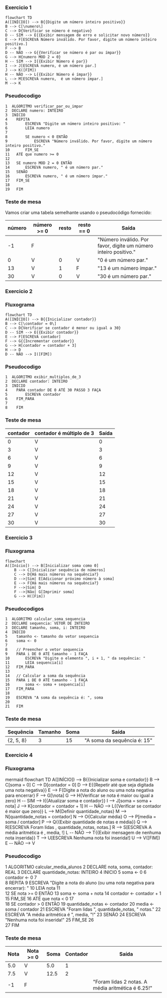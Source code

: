 ### Exercicio 1
```mermaid
flowchart TD
A([INÍCIO]) --> B{{Digite um número inteiro positivo}}
B --> C[\numero\]
C --> D{Verificar se número é negativo}
D -- SIM --> E{{Exibir mensagem de erro e solicitar novo número}}
E --> F[ESCREVA Número inválido. Por favor, digite um número inteiro positivo.]
F --> B
D -- NÃO --> G{{Verificar se número é par ou ímpar}}
G --> H{numero MOD 2 = 0}
H -- SIM --> I{{Exibir Número é par}}
I --> J[ESCREVA numero, é um número par.]
J --> K([FIM])
H -- NÃO --> L{{Exibir Número é ímpar}}
L --> M[ESCREVA numero,  é um número ímpar.]
M --> K

```
### Pseudocodigo
```
1  ALGORITMO verificar_par_ou_impar
2  DECLARE numero: INTEIRO
3  INICIO
4    REPITA
5        ESCREVA "Digite um número inteiro positivo: "
6        LEIA numero
7        
8        SE numero < 0 ENTÃO
9            ESCREVA "Número inválido. Por favor, digite um número inteiro positivo."
10       FIM_SE
11   ATÉ que numero >= 0
12   
13   SE numero MOD 2 = 0 ENTÃO
14       ESCREVA numero, " é um número par."
15   SENÃO
16       ESCREVA numero, " é um número ímpar."
17   FIM_SE
18   
19   FIM
```
### Teste de mesa
Vamos criar uma tabela semelhante usando o pseudocódigo fornecido:

| número | número >= 0 | resto | resto == 0 | Saída |
| ------ | ----------- | ----- | ---------- | ------|
| -1     | F           |       |            | "Número inválido. Por favor, digite um número inteiro positivo." |
| 0      | V           | 0     | V          | "0 é um número par." |
| 13     | V           | 1     | F          | "13 é um número ímpar." |
| 30     | V           | 0     | V          | "30 é um número par." |

### Exercicio 2

### Fluxograma
```mermaid
flowchart TD
A([INÍCIO]) --> B{{Inicializar contador}}
B --> C[\contador = 0\]
C --> D{Verificar se contador é menor ou igual a 30}
D -- SIM --> E{{Exibir contador}}
E --> F[ESCREVA contador]
F --> G{{Incrementar contador}}
G --> H[contador = contador + 3]
H --> D
D -- NÃO --> I([FIM])

```
### Pseudocodigo
```
1  ALGORITMO exibir_multiplos_de_3
2  DECLARE contador: INTEIRO
3  INICIO
4    PARA contador DE 0 ATÉ 30 PASSO 3 FAÇA
5        ESCREVA contador
6    FIM_PARA
7   
8    FIM

```
### Teste de mesa

| contador | contador é múltiplo de 3 | Saída |
| -------- | ------------------------ | ------|
| 0        | V                        | 0     |
| 3        | V                        | 3     |
| 6        | V                        | 6     |
| 9        | V                        | 9     |
| 12       | V                        | 12    |
| 15       | V                        | 15    |
| 18       | V                        | 18    |
| 21       | V                        | 21    |
| 24       | V                        | 24    |
| 27       | V                        | 27    |
| 30       | V                        | 30    |

### Exercicio 3

### Fluxograma
```mermaid
flowchart 
A([Início]) --> B[Inicializar soma como 0]
    B --> C[Inicializar sequência de números]
    C --> D{Há mais números na sequência?}
    D -->|Sim| E[Adicionar próximo número à soma]
    E --> F{Há mais números na sequência?}
    F -->|Sim| D
    F -->|Não| G[Imprimir soma]
    G --> H([Fim])
```
### Pseudocodigos
```
1  ALGORITMO calcular_soma_sequencia
2  DECLARE sequencia: VETOR DE INTEIRO
3  DECLARE tamanho, soma, i: INTEIRO
4  INICIO
5    tamanho <- tamanho do vetor sequencia
6    soma <- 0
7    
8    // Preencher o vetor sequencia
9    PARA i DE 0 ATÉ tamanho - 1 FAÇA
10       ESCREVA "Digite o elemento ", i + 1, " da sequência: "
11       LEIA sequencia[i]
12   FIM_PARA
13   
14   // Calcular a soma da sequência
15   PARA i DE 0 ATÉ tamanho - 1 FAÇA
16       soma <- soma + sequencia[i]
17   FIM_PARA
18   
19   ESCREVA "A soma da sequência é: ", soma
20   
21   FIM

```
### Teste de mesa

| Sequência | Tamanho | Soma | Saída |
| --------- | ------- | ---- | ----- |
| {2, 5, 8} | 3       | 15   | "A soma da sequência é: 15" |

### Exercicio 4

### Fluxograma 
mermaid
flowchart TD
A([INÍCIO]) --> B{{Inicializar soma e contador}}
B --> C[soma = 0]
C --> D[contador = 0]
D --> E{{Repetir até que seja digitada uma nota negativa}}
E --> F{Digite a nota do aluno ou uma nota negativa para encerrar}
F --> G[\nota\]
G --> H{Verificar se nota é maior ou igual a zero}
H -- SIM --> I{{Atualizar soma e contador}}
I --> J[soma = soma + nota]
J --> K[contador = contador + 1]
H -- NÃO --> L{{Verificar se contador é maior que zero}}
L --> M{Definir quantidade_notas}
M --> N[quantidade_notas = contador]
N --> O{Calcular média}
O --> P[media = soma / contador]
P --> Q{{Exibir quantidade de notas e média}}
Q --> R[ESCREVA Foram lidas , quantidade_notas,  notas.]
R --> S[ESCREVA A média aritmética é , media, !]
L -- NÃO --> T{{Exibir mensagem de nenhuma nota inserida}}
T --> U[ESCREVA Nenhuma nota foi inserida!]
U --> V([FIM])
E -- NÃO --> V

### Pseudocodigo

1  ALGORITMO calcular_media_alunos
2  DECLARE nota, soma, contador: REAL
3  DECLARE quantidade_notas: INTEIRO
4  INICIO
5    soma <- 0
6    contador <- 0
7    
8    REPITA
9        ESCREVA "Digite a nota do aluno (ou uma nota negativa para encerrar): "
10       LEIA nota
11       
12       SE nota >= 0 ENTÃO
13           soma <- soma + nota
14           contador <- contador + 1
15       FIM_SE
16   ATÉ que nota < 0
17   
18   SE contador > 0 ENTÃO
19       quantidade_notas <- contador
20       media <- soma / contador
21       ESCREVA "Foram lidas ", quantidade_notas, " notas."
22       ESCREVA "A média aritmética é ", media, "!"
23   SENÃO
24       ESCREVA "Nenhuma nota foi inserida!"
25   FIM_SE
26   
27   FIM


### Teste de mesa

| Nota | Nota >= 0 | Soma | Contador | Saída |
| ---- | --------- | ---- | -------- | ------|
| 5.0  | V         | 5.0  | 1        | |
| 7.5  | V         | 12.5 | 2        | |
| -1   | F         |      |          | "Foram lidas 2 notas. A média aritmética é 6.25!" |
